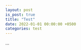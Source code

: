 ```yaml
---
layout: post
is_post: true
title: "Test"
date: 2022-01-01 00:00:00 +0500
categories: test
---
```


...
